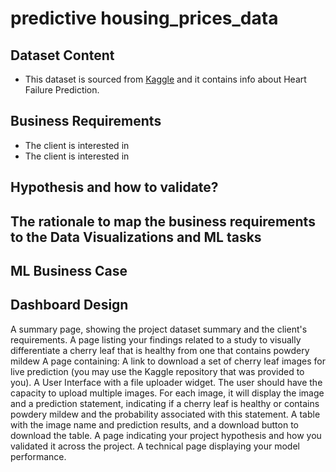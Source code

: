 # predictive housing_prices_data


## Dataset Content
* This dataset is sourced from [Kaggle](https://www.kaggle.com/datasets/codeinstitute/housing-prices-data) and it contains info about Heart Failure Prediction.




## Business Requirements
* The client is interested in 
* The client is interested in 

## Hypothesis and how to validate?



## The rationale to map the business requirements to the Data Visualizations and ML tasks


## ML Business Case



## Dashboard Design
A summary page, showing the project dataset summary and the client's requirements.
A page listing your findings related to a study to visually differentiate a cherry leaf that is healthy from one that contains powdery mildew
A page containing:
A link to download a set of cherry leaf images for live prediction (you may use the Kaggle repository that was provided to you).
A User Interface with a file uploader widget. The user should have the capacity to upload multiple images. For each image, it will display the image and a prediction statement, indicating if a cherry leaf is healthy or contains powdery mildew and the probability associated with this statement.
A table with the image name and prediction results, and a download button to download the table.
A page indicating your project hypothesis and how you validated it across the project.
A technical page displaying your model performance.
